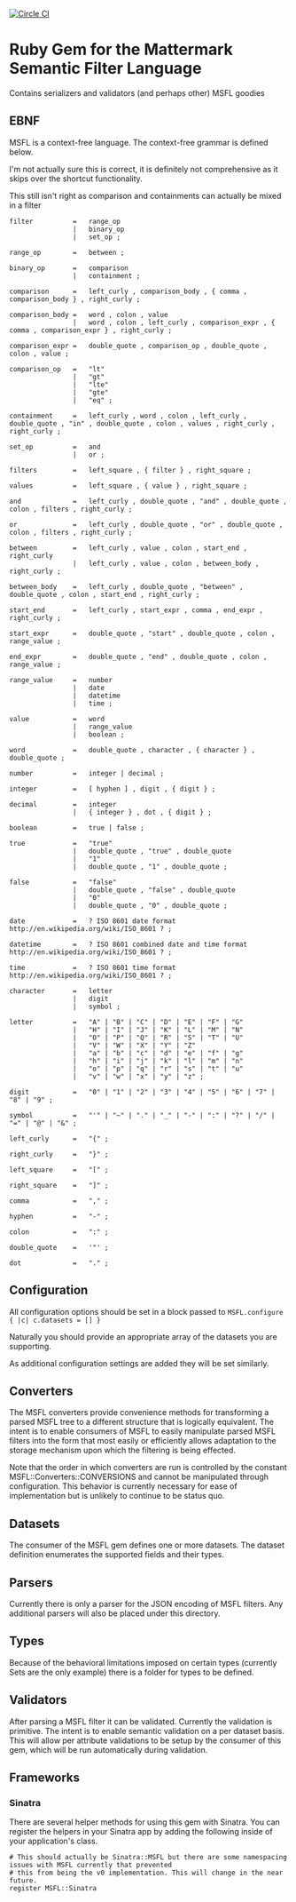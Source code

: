 [![Circle CI](https://circleci.com/gh/Referly/msfl.svg?style=svg)](https://circleci.com/gh/Referly/msfl)

# Ruby Gem for the Mattermark Semantic Filter Language

Contains serializers and validators (and perhaps other) MSFL goodies

## EBNF

MSFL is a context-free language. The context-free grammar is defined below.

I'm not actually sure this is correct, it is definitely not comprehensive as it skips over the shortcut functionality.

This still isn't right as comparison and containments can actually be mixed in a filter

    filter          =   range_op
                    |   binary_op
                    |   set_op ;

    range_op        =   between ;

    binary_op       =   comparison
                    |   containment ;

    comparison      =   left_curly , comparison_body , { comma , comparison_body } , right_curly ;

    comparison_body =   word , colon , value
                    |   word , colon , left_curly , comparison_expr , { comma , comparison_expr } , right_curly ;

    comparison_expr =   double_quote , comparison_op , double_quote , colon , value ;

    comparison_op   =   "lt"
                    |   "gt"
                    |   "lte"
                    |   "gte"
                    |   "eq" ;

    containment     =   left_curly , word , colon , left_curly , double_quote , "in" , double_quote , colon , values , right_curly , right_curly ;

    set_op          =   and
                    |   or ;

    filters         =   left_square , { filter } , right_square ;

    values          =   left_square , { value } , right_square ;

    and             =   left_curly , double_quote , "and" , double_quote , colon , filters , right_curly ;

    or              =   left_curly , double_quote , "or" , double_quote , colon , filters , right_curly ;

    between         =   left_curly , value , colon , start_end , right_curly
                    |   left_curly , value , colon , between_body , right_curly ;

    between_body    =   left_curly , double_quote , "between" , double_quote , colon , start_end , right_curly ;

    start_end       =   left_curly , start_expr , comma , end_expr , right_curly ;

    start_expr      =   double_quote , "start" , double_quote , colon , range_value ;

    end_expr        =   double_quote , "end" , double_quote , colon , range_value ;

    range_value     =   number
                    |   date
                    |   datetime
                    |   time ;

    value           =   word
                    |   range_value
                    |   boolean ;

    word            =   double_quote , character , { character } , double_quote ;

    number          =   integer | decimal ;

    integer         =   [ hyphen ] , digit , { digit } ;

    decimal         =   integer
                    |   { integer } , dot , { digit } ;

    boolean         =   true | false ;

    true            =   "true"
                    |   double_quote , "true" , double_quote
                    |   "1"
                    |   double_quote , "1" , double_quote ;

    false           =   "false"
                    |   double_quote , "false" , double_quote
                    |   "0"
                    |   double_quote , "0" , double_quote ;

    date            =   ? ISO 8601 date format http://en.wikipedia.org/wiki/ISO_8601 ? ;

    datetime        =   ? ISO 8601 combined date and time format http://en.wikipedia.org/wiki/ISO_8601 ? ;

    time            =   ? ISO 8601 time format http://en.wikipedia.org/wiki/ISO_8601 ? ;

    character       =   letter
                    |   digit
                    |   symbol ;

    letter          =   "A" | "B" | "C" | "D" | "E" | "F" | "G"
                    |   "H" | "I" | "J" | "K" | "L" | "M" | "N"
                    |   "O" | "P" | "Q" | "R" | "S" | "T" | "U"
                    |   "V" | "W" | "X" | "Y" | "Z"
                    |   "a" | "b" | "c" | "d" | "e" | "f" | "g"
                    |   "h" | "i" | "j" | "k" | "l" | "m" | "n"
                    |   "o" | "p" | "q" | "r" | "s" | "t" | "u"
                    |   "v" | "w" | "x" | "y" | "z" ;

    digit           =   "0" | "1" | "2" | "3" | "4" | "5" | "6" | "7" | "8" | "9" ;

    symbol          =   "'" | "~" | "." | "_" | "-" | ":" | "?" | "/" | "=" | "@" | "&" ;

    left_curly      =   "{" ;

    right_curly     =   "}" ;

    left_square     =   "[" ;

    right_square    =   "]" ;

    comma           =   "," ;

    hyphen          =   "-" ;

    colon           =   ":" ;

    double_quote    =   '"' ;

    dot             =   "." ;




## Configuration

All configuration options should be set in a block passed to `MSFL.configure { |c| c.datasets = [] }`

Naturally you should provide an appropriate array of the datasets you are supporting.

As additional configuration settings are added they will be set similarly.

## Converters

The MSFL converters provide convenience methods for transforming a parsed MSFL tree to a different structure that is
logically equivalent. The intent is to enable consumers of MSFL to easily manipulate parsed MSFL filters into the form
that most easily or efficiently allows adaptation to the storage mechanism upon which the filtering is being effected.

Note that the order in which converters are run is controlled by the constant MSFL::Converters::CONVERSIONS and cannot
be manipulated through configuration. This behavior is currently necessary for ease of implementation but is unlikely
to continue to be status quo.

## Datasets

The consumer of the MSFL gem defines one or more datasets. The dataset definition enumerates the supported fields and
their types.

## Parsers

Currently there is only a parser for the JSON encoding of MSFL filters. Any additional parsers will also be placed
under this directory.

## Types

Because of the behavioral limitations imposed on certain types (currently Sets are the only example) there is a folder
for types to be defined.

## Validators

After parsing a MSFL filter it can be validated. Currently the validation is primitive. The intent is to enable
semantic validation on a per dataset basis. This will allow per attribute validations to be setup by the consumer
of this gem, which will be run automatically during validation.

## Frameworks

### Sinatra

There are several helper methods for using this gem with Sinatra. You can register the helpers in your Sinatra app
by adding the following inside of your application's class.

```
# This should actually be Sinatra::MSFL but there are some namespacing issues with MSFL currently that prevented
# this from being the v0 implementation. This will change in the near future.
register MSFL::Sinatra
```